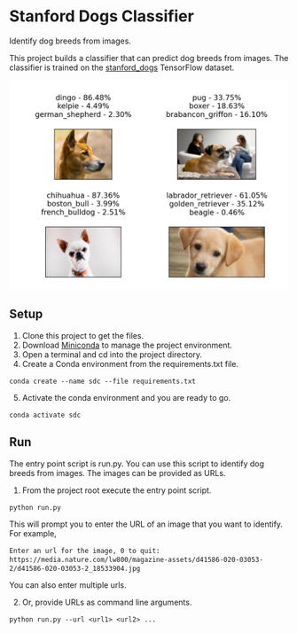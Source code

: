 # Stanford Dogs Classifier
Identify dog breeds from images.

This project builds a classifier that can predict dog breeds from images. The classifier is trained on the [stanford_dogs](https://www.tensorflow.org/datasets/catalog/stanford_dogs) TensorFlow dataset.

![Image](./resources/sample_predictions.png)

## Setup
1. Clone this project to get the files.
2. Download [Miniconda](https://docs.conda.io/en/latest/miniconda.html) to manage the project environment.
3. Open a terminal and cd into the project directory.
4. Create a Conda environment from the requirements.txt file.
```
conda create --name sdc --file requirements.txt
```
5. Activate the conda environment and you are ready to go.
```
conda activate sdc
```

## Run

The entry point script is run.py. You can use this script to identify dog breeds from images. The images can be provided as URLs.

1. From the project root execute the entry point script.
```
python run.py
```
This will prompt you to enter the URL of an image that you want to identify. For example,
```
Enter an url for the image, 0 to quit: https://media.nature.com/lw800/magazine-assets/d41586-020-03053-2/d41586-020-03053-2_18533904.jpg
```
You can also enter multiple urls.

2. Or, provide URLs as command line arguments.
```
python run.py --url <url1> <url2> ...
```



